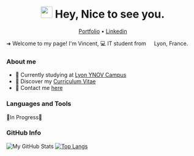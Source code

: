 <h1 align="center"><img src="https://emojis.slackmojis.com/emojis/images/1531849430/4246/blob-sunglasses.gif?1531849430" width="30"/> Hey, Nice to see you.</h1>

<p align="center">
  <a href="#">Portfolio</a> •
  <a href="https://www.linkedin.com/in/vincentmagnien">Linkedin</a>
</p>
 
<p>➜ Welcome to my page!  I'm Vincent, 💻 IT student from <img src="https://cdn-icons-png.flaticon.com/512/197/197560.png" width="13"/> Lyon, France.</p>

### About me

* 💼 Currently studying at [Lyon YNOV Campus](https://www.ynov.com) <br/>
* 🔖 Discover my [Curriculum Vitae](#)<br/>
* 📧 Contact me [here](#)<br/>

### Languages and Tools
🚧In Progress🚧

### GitHub Info
![My GitHub Stats](https://github-readme-stats.vercel.app/api?username=vincmgn&show_icons=true&theme=ayu-mirage )
[![Top Langs](https://github-readme-stats.vercel.app/api/top-langs/?username=vinclgn&layout=compact)](https://github.com/anuraghazra/github-readme-stats)
